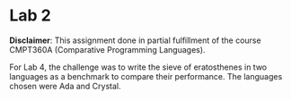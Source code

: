 # Lab 2

**Disclaimer**: This assignment done in partial fulfillment of the course CMPT360A (Comparative Programming Languages).

For Lab 4, the challenge was to write the sieve of eratosthenes in two languages as a benchmark to compare their performance. The languages chosen were Ada and Crystal.
